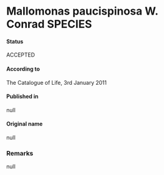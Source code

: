 Mallomonas paucispinosa W. Conrad SPECIES
=======

#### Status
ACCEPTED

#### According to
The Catalogue of Life, 3rd January 2011

#### Published in
null

#### Original name
null

### Remarks
null